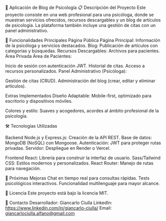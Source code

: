 🧠 Aplicación de Blog de Psicología
📋 Descripción del Proyecto
Este proyecto consiste en una web profesional para una psicóloga, donde se muestran servicios ofrecidos, recursos descargables y un blog de artículos de psicología. La plataforma también incluye una gestión de citas con un panel administrativo.

🚀 Funcionalidades Principales
Página Pública
Página Principal: Información de la psicóloga y servicios destacados.
Blog: Publicación de artículos con categorías y búsquedas.
Recursos Descargables: Archivos para pacientes.
Área Privada
Área de Pacientes:

Inicio de sesión con autenticación JWT.
Historial de citas.
Acceso a recursos personalizados.
Panel Administrativo (Psicóloga):

Gestión de citas (CRUD).
Administración del blog (crear, editar y eliminar artículos).

Extras Implementados
Diseño Adaptable: Mobile-first, optimizado para escritorio y dispositivos móviles.

Colores y estilo: Suaves y acogedores, acordes al ámbito profesional de la psicología.

🛠️ Tecnologías Utilizadas

Backend
Node.js y Express.js: Creación de la API REST.
Base de datos: MongoDB (NoSQL) con Mongoose.
Autenticación: JWT para proteger rutas privadas.
Servidor: Despliegue en Render o Vercel.

Frontend
React: Librería para construir la interfaz de usuario.
Sass/Tailwind CSS: Estilos modernos y personalizados.
React Router: Manejo de rutas para navegación.

🧩 Próximas Mejoras
Chat en tiempo real para consultas rápidas.
Tests psicológicos interactivos.
Funcionalidad multilenguaje para mayor alcance.

📄 Licencia
Este proyecto está bajo la licencia MIT.

📧 Contacto
Desarrollador: Giancarlo Ciulla 
LinkedIn: https://www.linkedin.com/in/giancarlo-ciulla/
Email: giancarlociulla.alfano@gmail.com
